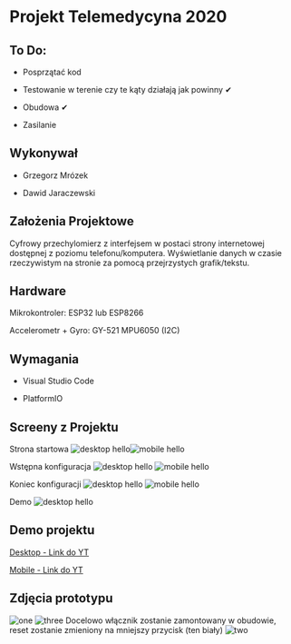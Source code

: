 # Projekt Telemedycyna 2020
## To Do:

* Posprzątać kod

* Testowanie w terenie czy te kąty działają jak powinny ✔

* Obudowa ✔

* Zasilanie

## Wykonywał

* Grzegorz Mrózek

* Dawid Jaraczewski

## Założenia Projektowe

Cyfrowy przechylomierz z interfejsem w postaci strony internetowej dostępnej z poziomu telefonu/komputera. Wyświetlanie danych w czasie rzeczywistym na stronie za pomocą przejrzystych grafik/tekstu.

## Hardware

Mikrokontroler: ESP32 lub ESP8266

Accelerometr + Gyro: GY-521 MPU6050 (I2C)

## Wymagania

* Visual Studio Code

* PlatformIO

## Screeny z Projektu

Strona startowa
![desktop hello](https://github.com/lpmusicon/projekt-tele-2020/raw/master/strony_projektu/Index.html.jpg)![mobile hello](https://github.com/lpmusicon/projekt-tele-2020/raw/master/strony_projektu/Index.html%20-%20Mobile.jpg)


Wstępna konfiguracja
![desktop hello](https://github.com/lpmusicon/projekt-tele-2020/raw/master/strony_projektu/InitialConfig.html.jpg)
![mobile hello](https://github.com/lpmusicon/projekt-tele-2020/raw/master/strony_projektu/InitialConfig.html%20-%20Mobile.jpg)

Koniec konfiguracji
![desktop hello](https://github.com/lpmusicon/projekt-tele-2020/raw/master/strony_projektu/ReadyState.html.jpg)
![mobile hello](https://github.com/lpmusicon/projekt-tele-2020/raw/master/strony_projektu/ReadyState.html%20-%20Mobile.jpg)

Demo
![desktop hello](https://github.com/lpmusicon/projekt-tele-2020/raw/master/strony_projektu/Monitor.html.jpg)

## Demo projektu

[Desktop - Link do YT](https://youtu.be/ZyD4n2Tz6_g)

[Mobile - Link do YT](https://youtu.be/utj7uPsy1PE)

## Zdjęcia prototypu

![one](https://github.com/lpmusicon/projekt-tele-2020/raw/master/zdjecia_projektu/one.jpg)
![three](https://github.com/lpmusicon/projekt-tele-2020/raw/master/zdjecia_projektu/three.jpg)
Docelowo włącznik zostanie zamontowany w obudowie, reset zostanie zmieniony na mniejszy przycisk (ten biały)
![two](https://github.com/lpmusicon/projekt-tele-2020/raw/master/zdjecia_projektu/two.jpg)
